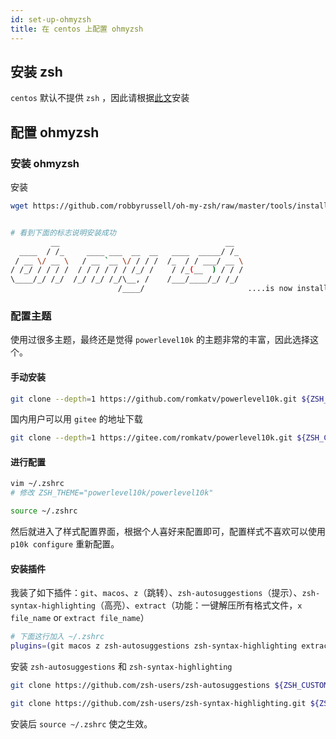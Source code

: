 ```yaml
---
id: set-up-ohmyzsh
title: 在 centos 上配置 ohmyzsh
---
```


## 安装 zsh

`centos` 默认不提供 `zsh` ，因此请根据[此文](../../dev-efficiency/shell/zsh)安装

## 配置 ohmyzsh

### 安装 ohmyzsh

安装

```sh
wget https://github.com/robbyrussell/oh-my-zsh/raw/master/tools/install.sh -O - | sh


# 看到下面的标志说明安装成功
         __                                     __
  ____  / /_     ____ ___  __  __   ____  _____/ /_
 / __ \/ __ \   / __ `__ \/ / / /  /_  / / ___/ __ \
/ /_/ / / / /  / / / / / / /_/ /    / /_(__  ) / / /
\____/_/ /_/  /_/ /_/ /_/\__, /    /___/____/_/ /_/
                        /____/                       ....is now installed!
```

### 配置主题

使用过很多主题，最终还是觉得 `powerlevel10k` 的主题非常的丰富，因此选择这个。


#### 手动安装
```sh
git clone --depth=1 https://github.com/romkatv/powerlevel10k.git ${ZSH_CUSTOM:-$HOME/.oh-my-zsh/custom}/themes/powerlevel10k
```

国内用户可以用 `gitee` 的地址下载
```sh
git clone --depth=1 https://gitee.com/romkatv/powerlevel10k.git ${ZSH_CUSTOM:-$HOME/.oh-my-zsh/custom}/themes/powerlevel10k
```

#### 进行配置

```sh
vim ~/.zshrc
# 修改 ZSH_THEME="powerlevel10k/powerlevel10k"

source ~/.zshrc
```

然后就进入了样式配置界面，根据个人喜好来配置即可，配置样式不喜欢可以使用 `p10k configure` 重新配置。

#### 安装插件

我装了如下插件：`git`、`macos`、`z`（跳转）、`zsh-autosuggestions`（提示）、`zsh-syntax-highlighting`（高亮）、`extract`（功能：一键解压所有格式文件，`x file_name` or `extract file_name`）

```sh
# 下面这行加入 ~/.zshrc
plugins=(git macos z zsh-autosuggestions zsh-syntax-highlighting extract)
```

安装 `zsh-autosuggestions` 和 `zsh-syntax-highlighting`

```sh
git clone https://github.com/zsh-users/zsh-autosuggestions ${ZSH_CUSTOM:-~/.oh-my-zsh/custom}/plugins/zsh-autosuggestions

git clone https://github.com/zsh-users/zsh-syntax-highlighting.git ${ZSH_CUSTOM:-~/.oh-my-zsh/custom}/plugins/zsh-syntax-highlighting
```

安装后 `source ~/.zshrc` 使之生效。

